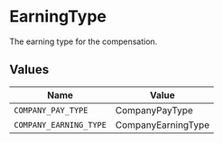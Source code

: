 # EarningType

The earning type for the compensation.


## Values

| Name                   | Value                  |
| ---------------------- | ---------------------- |
| `COMPANY_PAY_TYPE`     | CompanyPayType         |
| `COMPANY_EARNING_TYPE` | CompanyEarningType     |